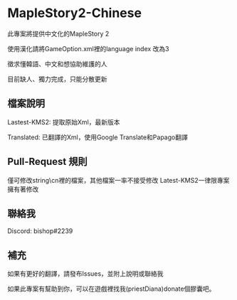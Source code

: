 # MapleStory2-Chinese
此專案將提供中文化的MapleStory 2

使用漢化請將GameOption.xml裡的language index 改為3

徵求懂韓語、中文和想協助維護的人

目前缺人、獨力完成，只能分散更新
## 檔案說明
Lastest-KMS2: 提取原始Xml，最新版本

Translated: 已翻譯的Xml，使用Google Translate和Papago翻譯

## Pull-Request 規則
僅可修改string\cn裡的檔案，其他檔案一率不接受修改
Latest-KMS2一律限專案擁有著修改

## 聯絡我
Discord: bishop#2239

## 補充
如果有更好的翻譯，請發布Issues，並附上說明或聯絡我

如果此專案有幫助到你，可以在遊戲裡找我(priestDiana)donate個膠囊吧。
